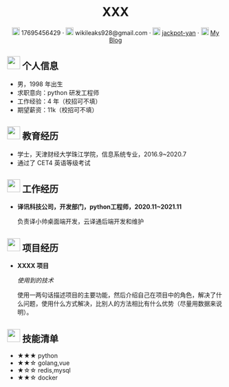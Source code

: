  <center>
     <h1>XXX</h1>
     <div>
         <span>
             <img src="assets/phone-solid.svg" width="18px">
             17695456429
         </span>
         ·
         <span>
             <img src="assets/envelope-solid.svg" width="18px">
             wikileaks928@gmail.com
         </span>
         ·
         <span>
             <img src="assets/github-brands.svg" width="18px">
             <a href="https://github.com/jackpot-yan">jackpot-yan</a>
         </span>
         ·
         <span>
             <img src="assets/rss-solid.svg" width="18px">
             <a href="#">My Blog</a>
         </span>
     </div>
 </center>

 ## <img src="assets/info-circle-solid.svg" width="30px"> 个人信息 

 - 男，1998 年出生
 - 求职意向：python 研发工程师
 - 工作经验：4 年（校招可不填）
 - 期望薪资：11k（校招可不填）

## <img src="assets/graduation-cap-solid.svg" width="30px"> 教育经历

- 学士，天津财经大学珠江学院，信息系统专业，2016.9~2020.7
- 通过了 CET4 英语等级考试

## <img src="assets/briefcase-solid.svg" width="30px"> 工作经历

- **译讯科技公司，开发部门，python工程师，2020.11~2021.11**

   负责译小帅桌面端开发，云译通后端开发和维护

## <img src="assets/project-diagram-solid.svg" width="30px"> 项目经历

- **XXXX 项目**

  *使用到的技术*

  使用一两句话描述项目的主要功能，然后介绍自己在项目中的角色，解决了什么问题，使用什么方式解决，比别人的方法相比有什么优势（尽量用数据来说明）。

## <img src="assets/tools-solid.svg" width="30px"> 技能清单
- ★★★ python
- ★★☆ golang,vue
- ★☆☆ redis,mysql
- ★★☆ docker
